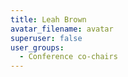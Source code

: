 ```yaml
---
title: Leah Brown
avatar_filename: avatar
superuser: false
user_groups:
  - Conference co-chairs
---
```

